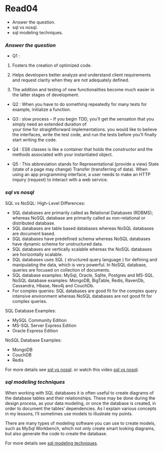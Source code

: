 # Read04
* Answer the question.
* sql vs nosql.
* sql modeling techniques.

### *Answer the question*
- Q1 :
1) Fosters the creation of optimized code.

2) Helps developers better analyze and understand client requirements and request clarity when they are not adequately defined.

3) The addition and testing of new functionalities become much easier in the latter stages of development.

- Q2 : When you have to do something repeatedly for many tests for example, initialize a function.

- Q3 : slow process – If you begin TDD, you’ll get the sensation that you simply need an extended duration of   
your time for straightforward implementations. you would like to believe the interfaces, write the test code, 
and run the tests before you’ll finally start writing the code.

- Q4 : ES6 classes is like a container that holds the constructor and the methods associated with your 
instantiated object.

- Q5 : This abbreviation stands for Representational (provide a view) State (state of a page may 
change) Transfer (transferring of data). When using an app programming interface, a 
user needs to make an HTTP inquiry (request) to interact with a web service.

### *sql vs nosql*
 SQL vs NoSQL: High-Level Differences:
- SQL databases are primarily called as Relational Databases (RDBMS); whereas NoSQL database are primarily 
called as non-relational or distributed database.
- SQL databases are table based databases whereas NoSQL databases are document based.
- SQL databases have predefined schema whereas NoSQL databases have dynamic schema for unstructured data.
- SQL databases are vertically scalable whereas the NoSQL databases are horizontally scalable.
- SQL databases uses SQL ( structured query language ) for defining and manipulating the data, which is very 
powerful. In NoSQL database, queries are focused on collection of documents.
- SQL database examples: MySql, Oracle, Sqlite, Postgres and MS-SQL. NoSQL database examples: MongoDB, 
BigTable, Redis, RavenDb, Cassandra, Hbase, Neo4j and CouchDb.
- For complex queries: SQL databases are good fit for the complex query intensive environment whereas NoSQL 
databases are not good fit for complex queries. 

SQL Database Examples:
- MySQL Community Edition
- MS-SQL Server Express Edition
- Oracle Express Edition

NoSQL Database Examples:
- MongoDB
- CouchDB
- Redis

For more details see [sql vs nosql](https://www.thegeekstuff.com/2014/01/sql-vs-nosql-db/?utm_source=tuicool).
or watch this video [sql vs nosql](https://www.youtube.com/watch?v=ZS_kXvOeQ5Y).

### *sql modeling techniques*

When working with SQL databases it is often useful to create diagrams of the database tables and their 
relationships.  These may be done during the design process, as  your data modeling, or once the database is 
created, in order to document the tables’ dependencies.  As I explain various concepts in my lessons, I’ll 
sometimes use models to illustrate my points.

There are many types of modeling software you can use to create models, such as MySql Workbench, which not only 
create smart looking diagrams, but also generate the code to create the database.

For more details see [sql modeling techniques](https://www.essentialsql.com/get-ready-to-learn-sql-7-simplified-data-modeling/).
